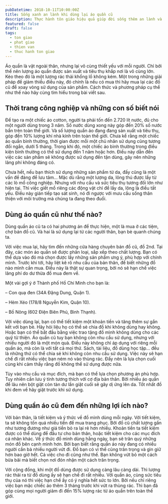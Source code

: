 ```yaml
---
pubDatetime: 2018-10-11T10:00:00Z
title: Sống xanh an lành khi dùng lại áo quần cũ
description: Thực hành tôn giáo hiệu quả giúp đời sống thêm an lành và hạnh phúc, giác ngộ nhiều điều hữu ích để đem lại năng lượng tích cực cho bản thân, và giá trị đẹp cho cộng đồng.
featured: false
draft: false
tags:
  - ton giao
  - phat giao
  - thien van
  - thuc hanh ton giao
---
```


Áo quần là vật ngoài thân, nhưng lại vô cùng thiết yếu với mỗi người. Chỉ bởi thế nên lượng áo quần được sản xuất và tiêu thụ khắp nơi là vô cùng lớn. Kéo theo đó là một lượng rác thải khổng lồ không kém. Một trong những giải pháp để giảm thiểu điều này, đó chính là nếu có mua thì hãy mua lại các đồ cũ để xoay vòng sử dụng của sản phẩm. Cách thức và phương pháp cụ thể như thế nào hãy cùng tìm hiểu trong bài viết sau.

## Thời trang công nghiệp và những con số biết nói

Để tạo ra một chiếc áo cotton, người ta phải tốn đến 2.720 lít nước, đủ cho một người dùng trong 3 năm. Số nước dùng xong này góp đến 20% số nước bẩn trên toàn thế giới. Và số lượng quần áo đang đang sản xuất và tiêu thụ, góp đến 10% lượng khí nhà kính trên toàn thế giới. Chưa kể rằng một chiếc áo quần bình thường, thời gian được mỗi một chủ nhân sử dụng cũng tương đối ngắn, dưới 5 tháng. Trong khi đó, một chiếc áo bình thường trong điều kiện bình thường có thể sử dụng đến 1 năm hoặc hơn. Điều này dẫn đến việc các sản phẩm sẽ không được sử dụng đến tận dùng, gây nên những lãng phí không đáng có.

Chưa hết, nếu bạn thích sử dụng những sản phẩm từ da, đấy cũng là một vấn đề đáng để lưu tâm… Mặc dù rằng một lượng da, lông thú được lấy từ các lò mổ công nghiệp. Nhưng với nhu cầu và sức tiêu thụ tương đối lớn như hiện tại. Thì việc giết mổ riêng các động vật chỉ để lấy da, lông là điều tất yếu. Điều này gián tiếp tạo sát sinh, nó đi ngược với mưu cầu sống thân thiện với môi trường mà chúng ta đang theo đuổi.

## Dùng áo quần cũ như thế nào?

Dùng quần áo cũ ta có hai phương án để thực hiện, một là mua ở các tiệm, chợ bán đồ cũ. Và hai là sử dụng lại từ các người thân, bạn bè quanh chúng ta.

Với việc mua lại, hãy tìm đến những cửa hàng chuyên bán đồ cũ, đồ 2nd. Tại đây, các món áo quần sẽ được phân loại, sắp xếp theo chất lượng. Bạn có thể dựa vào đó mà chọn được lấy những sản phẩm ưng ý, phù hợp với chính mình. Trước khi tới, hãy liệt kê rõ nhu cầu của bản thân, để biết những đồ nào mình cần mua. Điều này là thật sự quan trọng, bởi nó sẽ hạn chế việc lãng phí do dư thừa đồ mua đem về.

Một vài gợi ý ở Thành phố Hồ Chí Minh cho bạn là:

– Con quạ đen (34A Đặng Dung, Quận 1).

– Hẻm Xéo (178/8 Nguyễn Kim, Quận 10).

– Bồ Nông (602 Điện Biên Phủ, Bình Thạnh).

Với việc dùng lại, bạn có thể tiết kiệm một khoản tiền và tăng thêm sự gắn kết với bạn bè. Hãy hỏi liệu họ có thể sẻ chia đồ khi không dùng hay không. Hoặc bạn có thể bắt đầu bằng việc trao tặng đồ mình không dùng cho các quỹ từ thiện. Áo quần cũ tuy bạn không còn nhu cầu sử dụng, nhưng với nhiều người đó là một món quà. Điều này không chỉ áp dụng với riêng mỗi quần áo, mà còn là với tất cả mọi thứ. Sách, tài liệu, đồ dùng học tập… đều là những thứ có thể chia sẻ khi không còn nhu cầu sử dụng. Việc này sẽ hạn chế đi rất nhiều việc bạn ném nó vào thùng rác. Đấy nên là lựa chọn cuối cùng khi cảm thấy rằng đồ không thể sử dụng được nữa.

Tùy vào nhu cầu và mục đích, mà bạn có thể lựa chọn phương án phù hợp. Tuy nhiên cần lưu ý tính tương thích với cơ địa bản thân. Bởi nhiều áo quần để lâu nên bột giặt còn tàn dư lần giặt cuối sẽ gây dị ứng lên da. Tốt nhất đồ khi đem về hãy giặt trước khi sử dụng.

## Dùng quần áo cũ đem đến những lợi ích nào?

Với bản thân, là tiết kiệm và ý thức về đồ mình dùng mỗi ngày. Với tiết kiệm, ta sẽ không tốn quá nhiều tiền để mua trang phục. Bởi đồ cũ chất lượng gần như tương đương như giá tiền bỏ ra lại rẻ hơn nhiều. Khoản tiền ta tiết kiệm được có thể dùng để đầu tư cho bản thân, hoặc tiết kiệm cho các mục đích cá nhân khác. Về ý thức đồ mình dùng hằng ngày, bạn sẽ trân quý những món đồ bên cạnh mình hơn. Bởi bạn biết rằng quần áo này đang có nhiều người cần bà nhiều người vứt đi. Đồ bạn có vì thế cũng trân trọng và gìn giữ hơn bao giờ hết. Cả việc cho đi cũng như thế. Bạn không vứt bỏ một cách bừa bãi mà biết chọn nơi đón nhận một cách trân trọng.

Với cộng đồng, khi một đồ dùng được sử dụng càng lâu càng dài. Thì lượng rác thải ra từ đồ dùng ấy sẽ hạn chế đi rất nhiều. Với quần áo, cùng sức tiêu thụ của nó thì việc hạn chế ấy có ý nghĩa hết sức to lớn. Bởi nếu chỉ riêng việc bạn mặc chiếc áo thêm 3 tháng trước khi vứt ra thùng rác. Thì bạn đã góp cùng mọi người giảm đi đến 15% lượng rác từ áo quần trên toàn thế giới.
